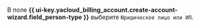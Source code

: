 В поле **{{ ui-key.yacloud_billing_account.create-account-wizard.field_person-type }}** выберите `Юридическое лицо или ИП`.